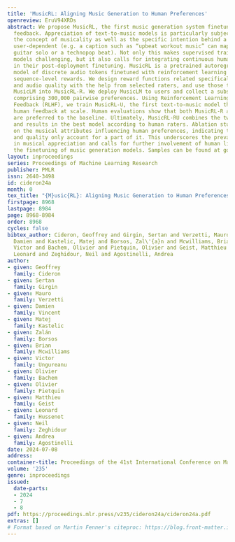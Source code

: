 ```yaml
---
title: 'MusicRL: Aligning Music Generation to Human Preferences'
openreview: EruV94XRDs
abstract: We propose MusicRL, the first music generation system finetuned from human
  feedback. Appreciation of text-to-music models is particularly subjective since
  the concept of musicality as well as the specific intention behind a caption are
  user-dependent (e.g. a caption such as “upbeat workout music” can map to a retro
  guitar solo or a technopop beat). Not only this makes supervised training of such
  models challenging, but it also calls for integrating continuous human feedback
  in their post-deployment finetuning. MusicRL is a pretrained autoregressive MusicLM
  model of discrete audio tokens finetuned with reinforcement learning to maximize
  sequence-level rewards. We design reward functions related specifically to text-adherence
  and audio quality with the help from selected raters, and use those to finetune
  MusicLM into MusicRL-R. We deploy MusicLM to users and collect a substantial dataset
  comprising 300,000 pairwise preferences. Using Reinforcement Learning from Human
  Feedback (RLHF), we train MusicRL-U, the first text-to-music model that incorporates
  human feedback at scale. Human evaluations show that both MusicRL-R and MusicRL-U
  are preferred to the baseline. Ultimately, MusicRL-RU combines the two approaches
  and results in the best model according to human raters. Ablation studies shed light
  on the musical attributes influencing human preferences, indicating that text adherence
  and quality only account for a part of it. This underscores the prevalence of subjectivity
  in musical appreciation and calls for further involvement of human listeners in
  the finetuning of music generation models. Samples can be found at google-research.github.io/seanet/musiclm/rlhf/.
layout: inproceedings
series: Proceedings of Machine Learning Research
publisher: PMLR
issn: 2640-3498
id: cideron24a
month: 0
tex_title: "{M}usic{RL}: Aligning Music Generation to Human Preferences"
firstpage: 8968
lastpage: 8984
page: 8968-8984
order: 8968
cycles: false
bibtex_author: Cideron, Geoffrey and Girgin, Sertan and Verzetti, Mauro and Vincent,
  Damien and Kastelic, Matej and Borsos, Zal\'{a}n and Mcwilliams, Brian and Ungureanu,
  Victor and Bachem, Olivier and Pietquin, Olivier and Geist, Matthieu and Hussenot,
  Leonard and Zeghidour, Neil and Agostinelli, Andrea
author:
- given: Geoffrey
  family: Cideron
- given: Sertan
  family: Girgin
- given: Mauro
  family: Verzetti
- given: Damien
  family: Vincent
- given: Matej
  family: Kastelic
- given: Zalán
  family: Borsos
- given: Brian
  family: Mcwilliams
- given: Victor
  family: Ungureanu
- given: Olivier
  family: Bachem
- given: Olivier
  family: Pietquin
- given: Matthieu
  family: Geist
- given: Leonard
  family: Hussenot
- given: Neil
  family: Zeghidour
- given: Andrea
  family: Agostinelli
date: 2024-07-08
address:
container-title: Proceedings of the 41st International Conference on Machine Learning
volume: '235'
genre: inproceedings
issued:
  date-parts:
  - 2024
  - 7
  - 8
pdf: https://proceedings.mlr.press/v235/cideron24a/cideron24a.pdf
extras: []
# Format based on Martin Fenner's citeproc: https://blog.front-matter.io/posts/citeproc-yaml-for-bibliographies/
---
```

